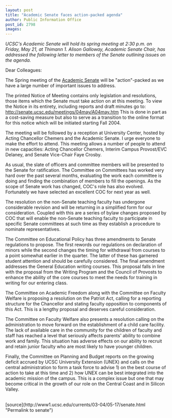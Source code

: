 ```yaml
---
layout: post
title: "Academic Senate faces action-packed agenda"
author: Public Information Office
post_id: 2798
images:
---
```


<p>
  <i>UCSC's Academic Senate will hold its spring meeting at 2:30 p.m. on Friday, May 21, at Thimann 1. Alison Galloway, Academic Senate Chair, has addressed the following letter to members of the Senate outlining issues on the agenda.</i><br>
</p>
<p>
  Dear Colleagues:<br>
</p>
<p>
  The Spring meeting of the <a href="http://senate.ucsc.edu/">Academic Senate</a> will be "action"-packed as we have a large number of important issues to address.<br>
</p>
<p>
  The printed Notice of Meeting contains only legislation and resolutions, those items which the Senate must take action on at this meeting. To view the Notice in its entirety, including reports and draft minutes go to: <a href="http://senate.ucsc.edu/meetings/04may/A04may.htm">http://senate.ucsc.edu/meetings/04may/A04may.htm</a> This is done in part as a cost-saving measure but also to serve as a transition to the online format for this notice which will be initiated starting Fall 2004.<br>
</p>
<p>
  The meeting will be followed by a reception at University Center, hosted by Acting Chancellor Chemers and the Academic Senate. I urge everyone to make the effort to attend. This meeting allows a number of people to attend in new capacities: Acting Chancellor Chemers, Interim Campus Provost/EVC Delaney, and Senate Vice-Chair Faye Crosby.<br>
</p>
<p>
  As usual, the slate of officers and committee members will be presented to the Senate for ratification. The Committee on Committees has worked very hard over the past several months, evaluating the work each committee is doing and finding the combination of members to fill the openings. As the scope of Senate work has changed, COC's role has also evolved. Fortunately we have selected an excellent COC for next year as well.<br>
</p>
<p>
  The resolution on the non-Senate teaching faculty has undergone considerable revision and will be returning in a simplified form for our consideration. Coupled with this are a series of bylaw changes proposed by COC that will enable the non-Senate teaching faculty to participate in specific Senate committees at such time as they establish a procedure to nominate representatives.<br>
</p>
<p>
  The Committee on Educational Policy has three amendments to Senate regulations to propose. The first rewords our regulations on declaration of minors while the second changes the timing for withdrawal from courses to a point somewhat earlier in the quarter. The latter of these has garnered student attention and should be carefully considered. The final amendment addresses the General Education writing courses. This proposal falls in line with the proposal from the Writing Program and the Council of Provosts to enhance the ability of the core courses to meet the needs for training in writing for our entering class.<br>
</p>
<p>
  The Committee on Academic Freedom along with the Committee on Faculty Welfare is proposing a resolution on the Patriot Act, calling for a reporting structure for the Chancellor and stating faculty opposition to components of this Act. This is a lengthy proposal and deserves careful consideration.<br>
</p>
<p>
  The Committee on Faculty Welfare also presents a resolution calling on the administration to move forward on the establishment of a child care facility. The lack of available care in the community for the children of faculty and staff has reached a level that seriously affects parents' ability to combine work and family. This situation has adverse effects on our ability to recruit and retain junior faculty who are most likely to have younger children.<br>
</p>
<p>
  Finally, the Committee on Planning and Budget reports on the growing deficit accrued by UCSC University Extension (UNEX) and calls on the central administration to form a task force to advise 1) on the best course of action to take at this time and 2) how UNEX can be best integrated into the academic mission of the campus. This is a complex issue but one that may become critical in the growth of our role on the Central Coast and in Silicon Valley.<br>
  <br>
</p>
[source](http://www1.ucsc.edu/currents/03-04/05-17/senate.html "Permalink to senate")
